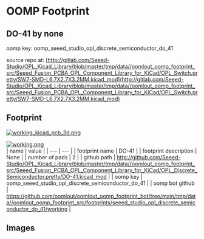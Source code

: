 # OOMP Footprint  
## DO-41  by none  
  
oomp key: oomp_seeed_studio_opl_discrete_semiconductor_do_41  
  
source repo at: [http://gitlab.com/Seeed-Studio/OPL_Kicad_Library/blob/master/tmp/data//oomlout_oomp_footprint_src/Seeed_Fusion_PCBA_OPL_Component_Library_for_KiCad/OPL_Switch.pretty/SW7-SMD-L6.7X2.7X3.2MM.kicad_mod](http://gitlab.com/Seeed-Studio/OPL_Kicad_Library/blob/master/tmp/data//oomlout_oomp_footprint_src/Seeed_Fusion_PCBA_OPL_Component_Library_for_KiCad/OPL_Switch.pretty/SW7-SMD-L6.7X2.7X3.2MM.kicad_mod)  
## Footprint  
  
[![working_kicad_pcb_3d.png](working_kicad_pcb_3d_600.png)](working_kicad_pcb_3d.png)  
  
[![working.png](working_600.png)](working.png)  
| name | value | 
| --- | --- | 
| footprint name | DO-41 | 
| footprint description | None | 
| number of pads | 2 | 
| github path | http://github.com/Seeed-Studio/OPL_Kicad_Library/blob/master/tmp/data//oomlout_oomp_footprint_src/Seeed_Fusion_PCBA_OPL_Component_Library_for_KiCad/OPL_Discrete_Semiconductor.pretty/DO-41.kicad_mod | 
| oomp key | oomp_seeed_studio_opl_discrete_semiconductor_do_41 | 
| oomp bot github | https://github.com/oomlout/oomlout_oomp_footprint_bot/tree/main/tmp/data//oomlout_oomp_footprint_src/footprints/seeed_studio_opl_discrete_semiconductor_do_41/working | 
## Images  
